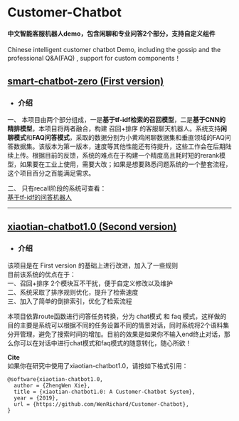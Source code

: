# Customer-Chatbot
#### 中文智能客服机器人demo，包含闲聊和专业问答2个部分，支持自定义组件  
Chinese intelligent customer chatbot Demo, including the gossip and the professional Q&amp;A(FAQ) , support for custom components！

## [smart-chatbot-zero (First version)](https://github.com/WenRichard/Customer-Chatbot/tree/master/smart-chatbot-zero)     
- ### 介绍
一、 本项目由两个部分组成，一是**基于tf-idf检索的召回模型**，二是**基于CNN的精排模型**，本项目将两者融合，构建 召回+排序 的客服聊天机器人。系统支持**闲聊模式**和**FAQ问答模式**，采取的数据分别为小黄鸡闲聊数据集和垂直领域的FAQ问答数据集。该版本为第一版本，速度等其他性能还有待提升，这些工作会在后期陆续上传。根据目前的反馈，系统的难点在于构建一个精度高且耗时短的rerank模型，如果要在工业上使用，需要大改；如果是想要熟悉问题系统的一个整套流程，这个项目百分之百能满足需求。  
  
二、 只有recall阶段的系统可查看：  
[基于tf-idf的问答机器人](https://github.com/WenRichard/QAmodel-for-Retrievalchatbot/tree/master/QAdemo_base1)

-------------------------------------------------
## [xiaotian-chatbot1.0 (Second version)](https://github.com/WenRichard/Customer-Chatbot/tree/master/xiaotian-chatbot1.0) 
- ### 介绍
该项目是在 First version 的基础上进行改进，加入了一些规则  
目前该系统的优点在于：  
一、召回+排序 2个模块互不干扰，便于自定义修改以及维护    
二、系统采取了排序规则优化，提升了检索速度  
三、加入了简单的倒排索引，优化了检索流程  
  
本项目依靠route函数进行问答任务转换，分为 chat模式 和 faq 模式，这样做的目的主要是系统可以根据不同的任务设置不同的情景对话，同时系统将2个语料集分开管理，避免了搜索时间的增加。目前的效果是如果你不输入end终止对话，那么你可以在对话中进行chat模式和faq模式的随意转化，随心所欲！


 **Cite**     
如果你在研究中使用了xiaotian-chatbot1.0，请按如下格式引用：  

```
@software{xiaotian-chatbot1.0,
  author = {ZhengWen Xie},
  title = {xiaotian-chatbot1.0: A Customer-Chatbot System},
  year = {2019},
  url = {https://github.com/WenRichard/Customer-Chatbot},
}
```
